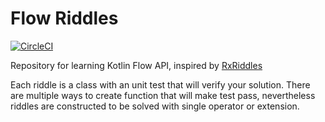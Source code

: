 # Flow Riddles
[![CircleCI](https://circleci.com/gh/rozkminiacz/FlowRiddles/tree/master.svg?style=svg)](https://circleci.com/gh/rozkminiacz/FlowRiddles/tree/master)

Repository for learning Kotlin Flow API, inspired by [RxRiddles](https://github.com/vanniktech/RxRiddles)

Each riddle is a class with an unit test that will verify your solution.
There are multiple ways to create function that will make test pass, nevertheless riddles are constructed to be solved with single operator or extension.
